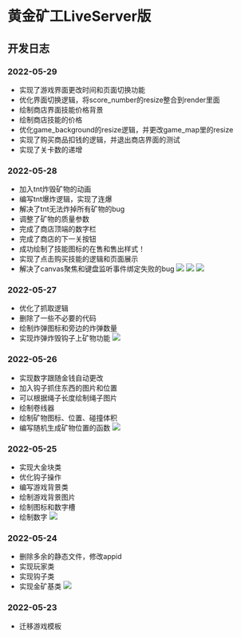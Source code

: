 # 黄金矿工LiveServer版

## 开发日志

### 2022-05-29

- 实现了游戏界面更改时间和页面切换功能
- 优化界面切换逻辑，将score_number的resize整合到render里面
- 绘制商店界面技能价格背景
- 绘制商店技能的价格
- 优化game_background的resize逻辑，并更改game_map里的resize
- 实现了购买商品扣钱的逻辑，并退出商店界面的测试
- 实现了关卡数的递增

### 2022-05-28

- 加入tnt炸毁矿物的动画
- 编写tnt爆炸逻辑，实现了连爆
- 解决了tnt无法炸掉所有矿物的bug
- 调整了矿物的质量参数
- 完成了商店顶端的数字栏
- 完成了商店的下一关按钮
- 成功绘制了技能图标的在售和售出样式！
- 实现了点击购买技能的逻辑和页面展示
- 解决了canvas聚焦和键盘监听事件绑定失败的bug
![](https://picgo-yangqing.oss-cn-hangzhou.aliyuncs.com/img/20220528215608.png)
![](https://picgo-yangqing.oss-cn-hangzhou.aliyuncs.com/img/20220528215443.png)
![](https://picgo-yangqing.oss-cn-hangzhou.aliyuncs.com/img/202205282157627.jpg)

### 2022-05-27

- 优化了抓取逻辑
- 删除了一些不必要的代码
- 绘制炸弹图标和旁边的炸弹数量
- 实现炸弹炸毁钩子上矿物功能
![](https://picgo-yangqing.oss-cn-hangzhou.aliyuncs.com/img/20220528102132.png)

### 2022-05-26

- 实现数字跟随金钱自动更改
- 加入钩子抓住东西的图片和位置
- 可以根据绳子长度绘制绳子图片
- 绘制卷线器
- 绘制矿物图标、位置、碰撞体积
- 编写随机生成矿物位置的函数
![](https://picgo-yangqing.oss-cn-hangzhou.aliyuncs.com/img/20220526224449.png)

### 2022-05-25

- 实现大金块类
- 优化钩子操作
- 编写游戏背景类
- 绘制游戏背景图片
- 绘制图标和数字槽
- 绘制数字
![](https://picgo-yangqing.oss-cn-hangzhou.aliyuncs.com/img/20220526101304.png)

### 2022-05-24

- 删除多余的静态文件，修改appid
- 实现玩家类
- 实现钩子类
- 实现金矿基类
![](https://picgo-yangqing.oss-cn-hangzhou.aliyuncs.com/img/20220524203558.png)

### 2022-05-23

- 迁移游戏模板